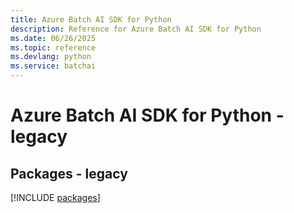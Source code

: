 ```yaml
---
title: Azure Batch AI SDK for Python
description: Reference for Azure Batch AI SDK for Python
ms.date: 06/26/2025
ms.topic: reference
ms.devlang: python
ms.service: batchai
---
```

# Azure Batch AI SDK for Python - legacy
## Packages - legacy
[!INCLUDE [packages](batch-ai-index.md)]